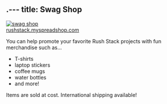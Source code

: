.---
title: Swag Shop
---

<div style={{ paddingTop: "20px", paddingBottom: "20px", display: "flex", flexDirection: "row" }}>
  <div style={{ textAlign: "center" }}>
    <a className="no-external-link-icon" target="_blank" href="https://rushstack.myspreadshop.com/"><img
    src="/images/swagshop.jpg" alt="swag shop" title="swag shop"
    style={{ width: "380px", borderStyle: "solid", borderWidth: "2px", borderColor: "#c0c0c0" }}/></a>
    <br/>
    <a target="_blank" href="https://rushstack.myspreadshop.com/">rushstack.myspreadshop.com</a>
  </div>
</div>

You can help promote your favorite Rush Stack projects with fun merchandise such as...

- T-shirts
- laptop stickers
- coffee mugs
- water bottles
- and more!

Items are sold at cost. International shipping available!
